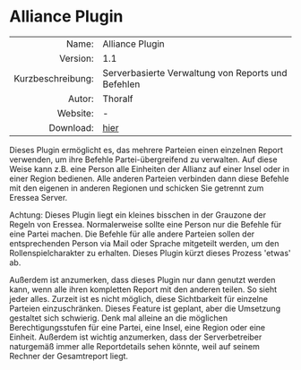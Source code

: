 # Alliance Plugin

| | |
| ---: | --- |
| Name: | Alliance Plugin |
| Version: | 1.1 |
| Kurzbeschreibung: | Serverbasierte Verwaltung von Reports und Befehlen |
| Autor: | Thoralf |
| Website: | - |
| Download: | [hier](/de/download/#plugins) |

Dieses Plugin ermöglicht es, das mehrere Parteien einen einzelnen
Report verwenden, um ihre Befehle Partei-übergreifend zu verwalten.
Auf diese Weise kann z.B. eine Person alle Einheiten der Allianz auf
einer Insel oder in einer Region bedienen. Alle anderen Parteien
verbinden dann diese Befehle mit den eigenen in anderen Regionen und
schicken Sie getrennt zum Eressea Server.

Achtung: Dieses Plugin liegt ein kleines bisschen in der Grauzone der
Regeln von Eressea. Normalerweise sollte eine Person nur die Befehle
für eine Partei machen. Die Befehle für alle andere Parteien sollen
der entsprechenden Person via Mail oder Sprache mitgeteilt werden,
um den Rollenspielcharakter zu erhalten. Dieses Plugin kürzt dieses
Prozess 'etwas' ab.

Außerdem ist anzumerken, dass dieses Plugin nur dann genutzt werden
kann, wenn alle ihren kompletten Report mit den anderen teilen. So
sieht jeder alles. Zurzeit ist es nicht möglich, diese Sichtbarkeit
für einzelne Parteien einzuschränken. Dieses Feature ist geplant,
aber die Umsetzung gestaltet sich schwierig. Denk mal alleine an die
möglichen Berechtigungsstufen für eine Partei, eine Insel, eine
Region oder eine Einheit. Außerdem ist wichtig anzumerken, dass der
Serverbetreiber naturgemäß immer alle Reportdetails sehen könnte,
weil auf seinem Rechner der Gesamtreport liegt.
